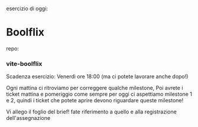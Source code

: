 esercizio di oggi:

# Boolflix

repo:

### vite-boolflix

Scadenza esercizio: Venerdì ore 18:00 (ma ci potete lavorare anche dopo!)

Ogni mattina ci ritroviamo per correggere qualche milestone,
Poi avrete i ticket mattina e pomeriggio come sempre
per oggi ci aspettiamo milestone 1 e 2, quindi i ticket che potete aprire devono riguardare queste milestone!

Vi allego il foglio del brief!
fate riferimento a quello e alla registrazione dell'assegnazione
